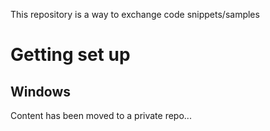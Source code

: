 
This repository is a way to exchange code snippets/samples

# Getting set up

## Windows

Content has been moved to a private repo...

